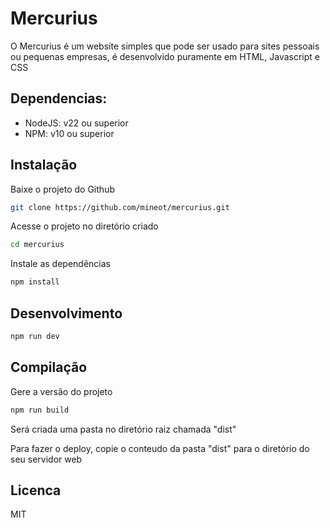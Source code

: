 # Mercurius

O Mercurius é um website simples que pode ser usado para sites pessoais ou pequenas empresas, é desenvolvido puramente em HTML, Javascript e CSS

## Dependencias:

- NodeJS: v22 ou superior
- NPM: v10 ou superior

## Instalação

Baixe o projeto do Github

```bash
git clone https://github.com/mineot/mercurius.git
```

Acesse o projeto no diretório criado

```bash
cd mercurius
```

Instale as dependências

```bash
npm install
```

## Desenvolvimento

```bash
npm run dev
```

## Compilação

Gere a versão do projeto

```bash
npm run build
```

Será criada uma pasta no diretório raiz chamada "dist"

Para fazer o deploy, copie o conteudo da pasta "dist" para o diretório do seu servidor web

## Licenca  

MIT
